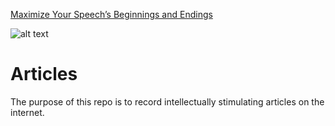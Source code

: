 [Maximize Your Speech’s Beginnings and Endings](https://www.toastmasters.org/magazine/magazine-issues/2025/april/maximize-your-speechs-beginnings-and-endings)

![alt text](https://encrypted-tbn0.gstatic.com/images?q=tbn:ANd9GcRx0w8Fb0eL5EB7kNviLUOUTxXfFtUxnVNHfA&s)
# Articles
The purpose of this repo is to record intellectually stimulating articles on the internet.
